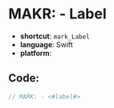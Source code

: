 # MAKR: - Label
- **shortcut**: `mark_Label`
- **language**: Swift
- **platform**: 


## Code:
```swift
// MARK: - <#label#>
```